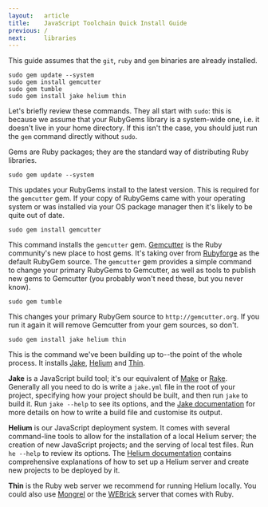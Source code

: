 ```yaml
---
layout:   article
title:    JavaScript Toolchain Quick Install Guide
previous: /
next:     libraries
---
```



This guide assumes that the `git`, `ruby` and `gem` binaries are already
installed.

    sudo gem update --system
    sudo gem install gemcutter
    sudo gem tumble
    sudo gem install jake helium thin

Let's briefly review these commands. They all start with `sudo`: this is
because we assume that your RubyGems library is a system-wide one, i.e. it
doesn't live in your home directory. If this isn't the case, you should just
run the `gem` command directly without `sudo`.

Gems are Ruby packages; they are the standard way of distributing Ruby
libraries.

    sudo gem update --system

This updates your RubyGems install to the latest version. This is required
for the `gemcutter` gem. If your copy of RubyGems came with your operating
system or was installed via your OS package manager then it's likely to be
quite out of date.

    sudo gem install gemcutter

This command installs the `gemcutter` gem. [Gemcutter][gemcutter] is the Ruby
community's new place to host gems. It's taking over from
[Rubyforge][rubyforge] as the default RubyGem source. The `gemcutter` gem
provides a simple command to change your primary RubyGems to Gemcutter, as well
as tools to publish new gems to Gemcutter (you probably won't need these, but
you never know).

    sudo gem tumble

This changes your primary RubyGem source to `http://gemcutter.org`. If you run
it again it will remove Gemcutter from your gem sources, so don't.

    sudo gem install jake helium thin

This is the command we've been building up to--the point of the whole process.
It installs [Jake][jake], [Helium][helium] and [Thin][thin].

**Jake** is a JavaScript build tool; it's our equivalent of [Make][make] or
[Rake][rake]. Generally all you need to do is write a `jake.yml` file in the
root of your project, specifying how your project should be built, and then run
`jake` to build it. Run `jake --help` to see its options, and the
[Jake documentation][jakedocs] for more details on how to write a build file
and customise its output.

**Helium** is our JavaScript deployment system. It comes with several command-line
tools to allow for the installation of a local Helium server; the creation of
new JavaScript projects; and the serving of local test files. Run `he --help`
to review its options. The [Helium documentation][hedocs] contains
comprehensive explanations of how to set up a Helium server and create new
projects to be deployed by it.

**Thin** is the Ruby web server we recommend for running Helium locally. You
could also use [Mongrel][mongrel] or the [WEBrick][webrick] server that comes
with Ruby.

  [gemcutter]: http://gemcutter.org/
  [rubyforge]: http://rubyforge.org/
  [jake]:      http://github.com/jcoglan/jake
  [jakedocs]:  /jake.html
  [helium]:    http://github.com/othermedia/helium
  [hedocs]:    /helium.html
  [thin]:      http://code.macournoyer.com/thin/
  [make]:      http://www.gnu.org/software/make/
  [rake]:      http://github.com/jimweirich/rake
  [mongrel]:   http://mongrel.rubyforge.org/
  [webrick]:   http://microjet.ath.cx/webrickguide/html/

